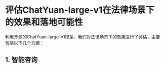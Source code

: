# 评估ChatYuan-large-v1在法律场景下的效果和落地可能性

利用开源的ChatYuan-large-v1模型，我们对法律场景下的效果进行了评估，主要包括以下几个方面：

## 1. 智能咨询
